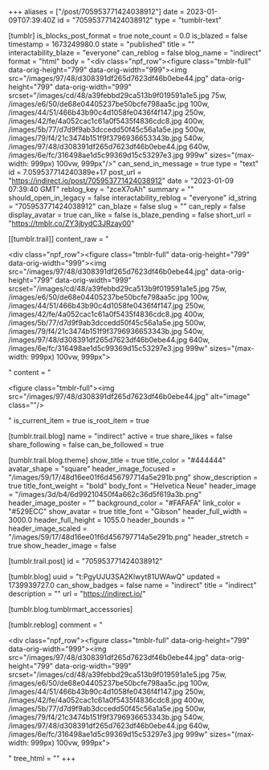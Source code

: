 +++
aliases = ["/post/705953771424038912"]
date = 2023-01-09T07:39:40Z
id = "705953771424038912"
type = "tumblr-text"

[tumblr]
is_blocks_post_format = true
note_count = 0.0
is_blazed = false
timestamp = 1673249980.0
state = "published"
title = ""
interactability_blaze = "everyone"
can_reblog = false
blog_name = "indirect"
format = "html"
body = "<div class=\"npf_row\"><figure class=\"tmblr-full\" data-orig-height=\"799\" data-orig-width=\"999\"><img src=\"/images/97/48/d308391df265d7623df46b0ebe44.jpg\" data-orig-height=\"799\" data-orig-width=\"999\" srcset=\"/images/cd/48/a39febbd29ca513b9f019591a1e5.jpg 75w, /images/e6/50/de68e04405237be50bcfe798aa5c.jpg 100w, /images/44/51/466b43b90c4d1058fe0436f4f147.jpg 250w, /images/42/fe/4a052cac1c61a0f5435f4836cdc8.jpg 400w, /images/5b/77/d7d9f9ab3dccedd50f45c56a1a5e.jpg 500w, /images/79/f4/21c3474b151f9f3796936653343b.jpg 540w, /images/97/48/d308391df265d7623df46b0ebe44.jpg 640w, /images/6e/fc/316498ae1d5c99369d15c53297e3.jpg 999w\" sizes=\"(max-width: 999px) 100vw, 999px\"/></figure></div>"
can_send_in_message = true
type = "text"
id = 7.059537714240389e+17
post_url = "https://indirect.io/post/705953771424038912"
date = "2023-01-09 07:39:40 GMT"
reblog_key = "zceX7oAh"
summary = ""
should_open_in_legacy = false
interactability_reblog = "everyone"
id_string = "705953771424038912"
can_blaze = false
slug = ""
can_reply = false
display_avatar = true
can_like = false
is_blaze_pending = false
short_url = "https://tmblr.co/ZY3jbydC3JRzay00"

[[tumblr.trail]]
content_raw = "<p><div class=\"npf_row\"><figure class=\"tmblr-full\" data-orig-height=\"799\" data-orig-width=\"999\"><img src=\"/images/97/48/d308391df265d7623df46b0ebe44.jpg\" data-orig-height=\"799\" data-orig-width=\"999\" srcset=\"/images/cd/48/a39febbd29ca513b9f019591a1e5.jpg 75w, /images/e6/50/de68e04405237be50bcfe798aa5c.jpg 100w, /images/44/51/466b43b90c4d1058fe0436f4f147.jpg 250w, /images/42/fe/4a052cac1c61a0f5435f4836cdc8.jpg 400w, /images/5b/77/d7d9f9ab3dccedd50f45c56a1a5e.jpg 500w, /images/79/f4/21c3474b151f9f3796936653343b.jpg 540w, /images/97/48/d308391df265d7623df46b0ebe44.jpg 640w, /images/6e/fc/316498ae1d5c99369d15c53297e3.jpg 999w\" sizes=\"(max-width: 999px) 100vw, 999px\"></figure></div></p>"
content = "<p><figure class=\"tmblr-full\"><img src=\"/images/97/48/d308391df265d7623df46b0ebe44.jpg\" alt=\"image\" class=\"\"/></figure></p>"
is_current_item = true
is_root_item = true

[tumblr.trail.blog]
name = "indirect"
active = true
share_likes = false
share_following = false
can_be_followed = true

[tumblr.trail.blog.theme]
show_title = true
title_color = "#444444"
avatar_shape = "square"
header_image_focused = "/images/59/17/48d16ee01f6d456797714a5e291b.png"
show_description = true
title_font_weight = "bold"
body_font = "Helvetica Neue"
header_image = "/images/3d/b4/6d99210450f4a662c36d5f619a3b.png"
header_image_poster = ""
background_color = "#FAFAFA"
link_color = "#529ECC"
show_avatar = true
title_font = "Gibson"
header_full_width = 3000.0
header_full_height = 1055.0
header_bounds = ""
header_image_scaled = "/images/59/17/48d16ee01f6d456797714a5e291b.png"
header_stretch = true
show_header_image = false

[tumblr.trail.post]
id = "705953771424038912"

[tumblr.blog]
uuid = "t:PgyUJU3SA2Klwyt81UWAwQ"
updated = 1739939727.0
can_show_badges = false
name = "indirect"
title = "indirect"
description = ""
url = "https://indirect.io/"

[tumblr.blog.tumblrmart_accessories]

[tumblr.reblog]
comment = "<p><div class=\"npf_row\"><figure class=\"tmblr-full\" data-orig-height=\"799\" data-orig-width=\"999\"><img src=\"/images/97/48/d308391df265d7623df46b0ebe44.jpg\" data-orig-height=\"799\" data-orig-width=\"999\" srcset=\"/images/cd/48/a39febbd29ca513b9f019591a1e5.jpg 75w, /images/e6/50/de68e04405237be50bcfe798aa5c.jpg 100w, /images/44/51/466b43b90c4d1058fe0436f4f147.jpg 250w, /images/42/fe/4a052cac1c61a0f5435f4836cdc8.jpg 400w, /images/5b/77/d7d9f9ab3dccedd50f45c56a1a5e.jpg 500w, /images/79/f4/21c3474b151f9f3796936653343b.jpg 540w, /images/97/48/d308391df265d7623df46b0ebe44.jpg 640w, /images/6e/fc/316498ae1d5c99369d15c53297e3.jpg 999w\" sizes=\"(max-width: 999px) 100vw, 999px\"></figure></div></p>"
tree_html = ""
+++
